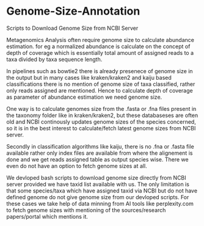 # Genome-Size-Annotation
Scripts to Download Genome Size from NCBI Server 

Metagenomics Analysis often require genome size to calculate abundance estimation. for eg a normalized abundance is calculate on the concept of depth of coverage which is essentially total amount of assigned reads to a taxa divided by taxa sequence length. 

In pipelines such as bowtie2 there is already presenece of genome size in the output but in many cases like kraken/kraken2 and kaiju based classifications there is no mention of genome size of taxa classified, rather only reads assigned are mentioned. Hence to calculate depth of coverage as parameter of abundance estimation we need genome size. 

One way is to calculate genomes size from the .fasta or .fna files present in the taxonomy folder like in kraken/kraken2, but these databaseses are often old and NCBI continously updates genome sizes of the species concerned, so it is in the best interest to calculate/fetch latest genome sizes from NCBI server. 

Secondly in classification algorithms like kaiju, there is no .fna or .fasta file available rather only index files are available from where the alignement is done and we get reads assigned table as output species wise. There we even do not have an option to fetch genome sizes at all. 

We devloped bash scripts to download genome size directly from NCBI server provided we have taxid list available with us. The only limitation is that some species/taxa which have assigned taxid via NCBI but do not have defined genome do not give genome size from our devloped scripts. For these cases we take help of data minning from AI tools like perplexity.com to fetch genome sizes with mentioning of the sources/research papers/portal which mentions it. 





